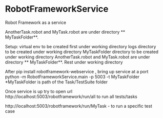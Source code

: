 # RobotFrameworkService
Robot Framework as a service

AnotherTask.robot and MyTask.robot are under directory ** MyTaskFolder**.

Setup:
virtual env to be created first under working directory
logs directory to be created under working directory
MyTaskFolder directory to be created under working directory
AnotherTask.robot and MyTask.robot are under directory ** MyTaskFolder**.
Rest under working directory

After pip install robotframework-webservice , bring up service at a port python -m RobotFrameworkService.main -p 5003 -t  MyTaskFolder
*MyTaskFolder is path of the Task/TestSuite folder

Once service is up try to open url http://localhost:5003/robotframework/run/all to run all tests/tasks

http://localhost:5003/robotframework/run/MyTask - to run a specific test case

 
